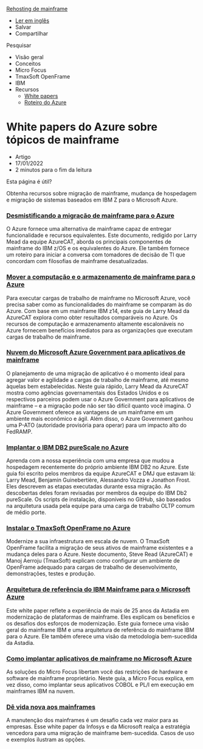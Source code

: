  [Rehosting de mainframe](https://docs.microsoft.com/pt-br/azure/virtual-machines/workloads/mainframe-rehosting/overview)

- [Ler em inglês](https://docs.microsoft.com/en-us/azure/virtual-machines/workloads/mainframe-rehosting/mainframe-white-papers)
- Salvar
- Compartilhar

Pesquisar

- Visão geral
- Conceitos
- Micro Focus
- TmaxSoft OpenFrame
- IBM
- Recursos
  - [White papers](https://docs.microsoft.com/pt-br/azure/virtual-machines/workloads/mainframe-rehosting/mainframe-white-papers)
  - [Roteiro do Azure](https://azure.microsoft.com/updates/)

# White papers do Azure sobre tópicos de mainframe

- Artigo
- 17/01/2022
- 2 minutos para o fim da leitura

Esta página é útil?

Obtenha recursos sobre migração de mainframe, mudança de hospedagem e migração de sistemas baseados em IBM Z para o Microsoft Azure.

### [Desmistificando a migração de mainframe para o Azure](https://azure.microsoft.com/resources/demystifying-mainframe-to-azure-migration/)

O Azure fornece uma alternativa de mainframe capaz de entregar funcionalidade e recursos equivalentes. Este documento, redigido por Larry Mead da equipe AzureCAT, aborda os principais componentes de mainframe do IBM z/OS e os equivalentes do Azure. Ele também fornece um roteiro para iniciar a conversa com tomadores de decisão de TI que concordam com filosofias de mainframe desatualizadas.

### [Mover a computação e o armazenamento de mainframe para o Azure](https://azure.microsoft.com/resources/move-mainframe-compute-and-storage-to-azure/)

Para executar cargas de trabalho de mainframe no Microsoft Azure, você precisa saber como as funcionalidades do mainframe se comparam às do Azure. Com base em um mainframe IBM z14, este guia de Larry Mead da AzureCAT explora como obter resultados comparáveis no Azure. Os recursos de computação e armazenamento altamente escalonáveis no Azure fornecem benefícios imediatos para as organizações que executam cargas de trabalho de mainframe.

### [Nuvem do Microsoft Azure Government para aplicativos de mainframe](https://azure.microsoft.com/resources/microsoft-azure-government-cloud-for-mainframe-applications/)

O planejamento de uma migração de aplicativo é o momento ideal para agregar valor e agilidade a cargas de trabalho de mainframe, até mesmo àquelas bem estabelecidas. Neste guia rápido, Larry Mead da AzureCAT mostra como agências governamentais dos Estados Unidos e os respectivos parceiros podem usar o Azure Government para aplicativos de mainframe – e a migração pode não ser tão difícil quanto você imagina. O Azure Government oferece as vantagens de um mainframe em um ambiente mais econômico e ágil. Além disso, o Azure Government ganhou uma P-ATO (autoridade provisória para operar) para um impacto alto do FedRAMP.

### [Implantar o IBM DB2 pureScale no Azure](https://azure.microsoft.com/resources/deploy-ibm-db2-purescale-on-azure/)

Aprenda com a nossa experiência com uma empresa que mudou a hospedagem recentemente do próprio ambiente IBM DB2 no Azure. Este guia foi escrito pelos membros da equipe AzureCAT e DMJ que estavam lá: Larry Mead, Benjamin Guinebertière, Alessandro Vozza e Jonathon Frost. Eles descrevem as etapas executadas durante essa migração. As descobertas deles foram revisadas por membros da equipe do IBM Db2 pureScale. Os scripts de instalação, disponíveis no GitHub, são baseados na arquitetura usada pela equipe para uma carga de trabalho OLTP comum de médio porte.

### [Instalar o TmaxSoft OpenFrame no Azure](https://azure.microsoft.com/resources/install-tmaxsoft-openframe-on-azure/)

Modernize a sua infraestrutura em escala de nuvem. O TmaxSoft OpenFrame facilita a migração de seus ativos de mainframe existentes e a mudança deles para o Azure. Neste documento, Steve Read (AzureCAT) e Manoj Aerroju (TmaxSoft) explicam como configurar um ambiente de OpenFrame adequado para cargas de trabalho de desenvolvimento, demonstrações, testes e produção.

### [Arquitetura de referência do IBM Mainframe para o Microsoft Azure](https://www.astadia.com/whitepaper/ibm-mainframe-to-microsoft-azure)

Este white paper reflete a experiência de mais de 25 anos da Astadia em modernização de plataformas de mainframe. Eles explicam os benefícios e os desafios dos esforços de modernização. Este guia fornece uma visão geral do mainframe IBM e uma arquitetura de referência do mainframe IBM para o Azure. Ele também oferece uma visão da metodologia bem-sucedida da Astadia.

### [Como implantar aplicativos de mainframe no Microsoft Azure](https://www.microfocus.com/media/white-paper/deploying_mainframe_applications_to_microsoft_azure_wp.pdf)

As soluções do Micro Focus libertam você das restrições de hardware e software de mainframe proprietário. Neste guia, a Micro Focus explica, em vez disso, como implantar seus aplicativos COBOL e PL/I em execução em mainframes IBM na nuvem.

### [Dê vida nova aos mainframes](https://www.infosys.com/services/modernization/breathe-new-life-mainframes.html)

A manutenção dos mainframes é um desafio cada vez maior para as empresas. Esse white paper da Infosys e da Microsoft realça a estratégia vencedora para uma migração de mainframe bem-sucedida. Casos de uso e exemplos ilustram as opções.